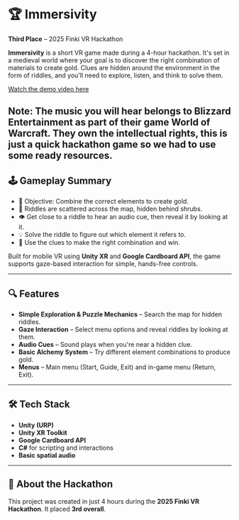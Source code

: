 # 🏆 Immersivity

**Third Place** – 2025 Finki VR Hackathon

**Immersivity** is a short VR game made during a 4-hour hackathon. It's set in a medieval world where your goal is to discover the right combination of materials to create gold. Clues are hidden around the environment in the form of riddles, and you’ll need to explore, listen, and think to solve them.

[Watch the demo video here](https://github.com/user-attachments/assets/fb556ac4-3354-45f6-a266-3d103e25b9c5)


Note: The music you will hear belongs to Blizzard Entertainment as part of their game World of Warcraft. They own the intellectual rights, this is just a quick hackathon game so we had to use some ready resources.
---

## 🕹️ Gameplay Summary

- 🎯 Objective: Combine the correct elements to create gold.
- 🧩 Riddles are scattered across the map, hidden behind shrubs.
- 👁️ Get close to a riddle to hear an audio cue, then reveal it by looking at it.
- 💡 Solve the riddle to figure out which element it refers to.
- 🧪 Use the clues to make the right combination and win.

Built for mobile VR using **Unity XR** and **Google Cardboard API**, the game supports gaze-based interaction for simple, hands-free controls.

---

## 🔍 Features

- **Simple Exploration & Puzzle Mechanics** – Search the map for hidden riddles.
- **Gaze Interaction** – Select menu options and reveal riddles by looking at them.
- **Audio Cues** – Sound plays when you're near a hidden clue.
- **Basic Alchemy System** – Try different element combinations to produce gold.
- **Menus** – Main menu (Start, Guide, Exit) and in-game menu (Return, Exit).

---

## 🛠️ Tech Stack

- **Unity (URP)**
- **Unity XR Toolkit**
- **Google Cardboard API**
- **C#** for scripting and interactions
- **Basic spatial audio**

---

## 🏅 About the Hackathon

This project was created in just 4 hours during the **2025 Finki VR Hackathon**. It placed **3rd overall**.


